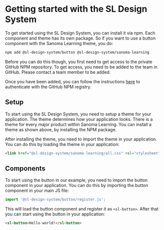# Getting started with the SL Design System

To get started using the SL Design System, you can install it via npm. Each component and theme has its own package. So if you want to use a button component with the Sanoma Learning theme, you do:

```bash
npm add @sl-design-system/button @sl-design-system/sanoma-learning
```

Before you can do this though, you first need to get access to the private GitHub NPM repository. To get access, you need to be added to the team in GitHub. Please contact a team member to be added.

Once you have been added, you can follow the instructions [here](https://docs.github.com/en/packages/working-with-a-github-packages-registry/working-with-the-npm-registry#authenticating-to-github-packages) to authenticate with the GitHub NPM registry.

## Setup

To start using the SL Design System, you need to setup a theme for your application. The theme determines how your application looks. There is a theme for every major product within Sanoma Learning. You can install a theme as shown above, by installing the NPM package.

After installing the theme, you need to import the theme in your application. You can do this by loading the theme in your application:

```html
<link href="@sl-design-system/sanoma-learning/all.css" rel="stylesheet">
```

## Components

To start using the button in our example, you need to import the button component in your application. You can do this by importing the button component in your main JS file:

```js
import '@sl-design-system/button/register.js';
```

This will load the button component and register it as `<sl-button>`. After that you can start using the button in your application:

```html
<sl-button>Hello world!</sl-button>
```
